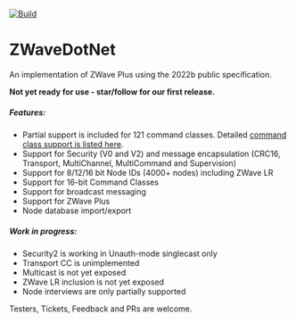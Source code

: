 [![Build](https://github.com/jdomnitz/ZWaveDotNet/actions/workflows/dotnet.yml/badge.svg)](https://github.com/jdomnitz/ZWaveDotNet/actions/workflows/dotnet.yml)
# ZWaveDotNet
An implementation of ZWave Plus using the 2022b public specification. 

**Not yet ready for use - star/follow for our first release.** 
##### Features:
* Partial support is included for 121 command classes. Detailed [command class support is listed here](SupportedCommandClasses.md).
* Support for Security (V0 and V2) and message encapsulation (CRC16, Transport, MultiChannel, MultiCommand and Supervision)
* Support for 8/12/16 bit Node IDs (4000+ nodes) including ZWave LR
* Support for 16-bit Command Classes
* Support for broadcast messaging
* Support for ZWave Plus
* Node database import/export

##### Work in progress:
* Security2 is working in Unauth-mode singlecast only
* Transport CC is unimplemented
* Multicast is not yet exposed
* ZWave LR inclusion is not yet exposed
* Node interviews are only partially supported

Testers, Tickets, Feedback and PRs are welcome.